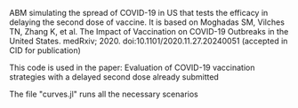 ABM simulating the spread of COVID-19 in US that tests the efficacy in delaying the second dose of vaccine.
It is based on Moghadas SM, Vilches TN, Zhang K, et al. The Impact of Vaccination on COVID-19 Outbreaks in the United States. medRxiv; 2020. doi:10.1101/2020.11.27.20240051 (accepted in CID for publication)

This code is used in the paper:
Evaluation of COVID-19 vaccination strategies with a delayed second dose
already submitted

The file "curves.jl" runs all the necessary scenarios